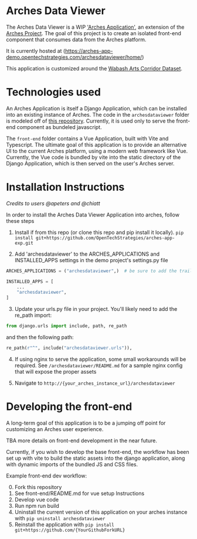 # Arches Data Viewer
The Arches Data Viewer is a WIP ['Arches Application'](https://arches.readthedocs.io/en/stable/developing/extending/creating-apps/), an extension of the [Arches Project](https://www.archesproject.org/). The goal of this project is 
to create an isolated front-end component that consumes data from the Arches platform. 

It is currently hosted at (https://arches-app-demo.opentechstrategies.com/archesdataviewer/home/)

This application is customized around the [Wabash Arts Corridor Dataset](https://code.librehq.com/ots/arches/arches-demo-data).

# Technologies used
An Arches Application is itself a Django Application, which can be installed into an existing instance of Arches. 
The code in the ```archesdataviewer``` folder is modeled off of [this repository](https://github.com/chiatt/dashboard). Currently,
it is used only to serve the front-end component as bundeled javascript.

The ```front-end``` folder contains a Vue Application, built with Vite and Typescript. The ultimate goal of this application is to provide an alternative UI to the current Arches platform, using a modern web framework like Vue. Currently, the Vue code is bundled by vite into the static directory of the Django Application, which is then served on the user's Arches server.


# Installation Instructions
*Credits to users @apeters and @chiatt*

In order to install the Arches Data Viewer Application into arches, follow these steps

1. Install if from this repo (or clone this repo and pip install it locally).
   ```pip install git+https://github.com/OpenTechStrategies/arches-app-exp.git```

2. Add 'archesdataviewer' to the ARCHES_APPLICATIONS and INSTALLED_APPS settings in the demo project's settings.py file
```python
ARCHES_APPLICATIONS = ("archesdataviewer",)  # be sure to add the trailing comma!

INSTALLED_APPS = [
    ...
    "archesdataviewer",
]
```
3. Update your urls.py file in your project. You'll likely need to add the re_path import:
```python
from django.urls import include, path, re_path
```
and then the following path:
```python
re_path(r"^", include("archesdataviewer.urls")),
```
4. If using nginx to serve the application, some small workarounds will be required. See `/archesdataviewer/README.md` for a sample nginx config that will expose the proper assets

5. Navigate to ```
 http://{your_arches_instance_url}/archesdataviewer ```

# Developing the front-end

A long-term goal of this application is to be a jumping off point for customizing an Arches user experience. 

TBA more details on front-end development in the near future.

Currently, if you wish to develop the base front-end, the workflow has been set up with vite to build the static assets into the django application, along with dynamic imports of the bundled JS and CSS files.

Example front-end dev workflow:

0. Fork this repository
1. See front-end/README.md for vue setup Instructions
2. Develop vue code
3. Run npm run build
4. Uninstall the current version of this application on your arches instance with 
```pip uninstall archesdataviewer```
1. Reinstall the application with ```pip install git+https://github.com/{YourGithubForkURL}```
